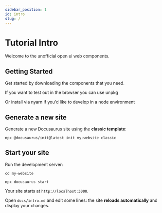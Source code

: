 ```yaml
---
sidebar_position: 1
id: intro
slug: /
---
```


# Tutorial Intro

Welcome to the unofficial open ui web components.

## Getting Started

Get started by downloading the components that you need.

If you want to test out in the browser you can use unpkg

Or install via nyarn if you'd like to develop in a node environment

## Generate a new site

Generate a new Docusaurus site using the **classic template**:

```shell
npx @docusaurus/init@latest init my-website classic
```

## Start your site

Run the development server:

```shell
cd my-website

npx docusaurus start
```

Your site starts at `http://localhost:3000`.

Open `docs/intro.md` and edit some lines: the site **reloads automatically** and display your changes.
